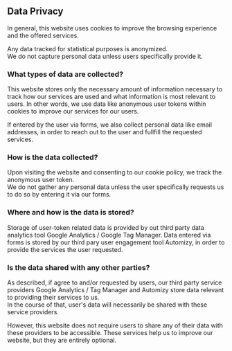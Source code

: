 ## Data Privacy

In general, this website uses cookies to improve the browsing experience and the offered services.

Any data tracked for statistical purposes is anonymized.  
We do not capture personal data unless users specifically provide it.

### What types of data are collected?
This website stores only the necessary amount of information necessary to track how our services are used and what information is most relevant to users.
In other words, we use data like anonymous user tokens within cookies to improve our services for our users.

If entered by the user via forms, we also collect personal data like email addresses, in order to reach out to the user and fullfill the requested services.

### How is the data collected?
Upon visiting the website and consenting to our cookie policy, we track the anonymous user token.  
We do not gather any personal data unless the user specifically requests us to do so by entering it via our forms.

### Where and how is the data is stored?
Storage of user-token related data is provided by out third party data analytics tool Google Analytics / Google Tag Manager.
Data entered via forms is stored by our third pary user engagement tool Automizy, in order to provide the services the user requested.

### Is the data shared with any other parties?
As described, if agree to and/or requested by users, our third party service providers Google Analytics / Tag Manager and Automizy store data relevant to providing their services to us.  
In the course of that, user's data will necessarily be shared with these service providers.

However, this website does not require users to share any of their data with these providers to be accessible.
These services help us to improve our website, but they are entirely optional.
